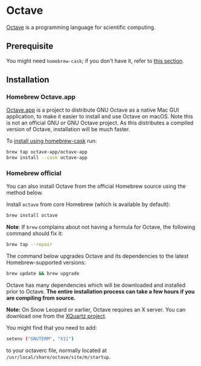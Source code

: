 # Octave

[Octave](https://www.gnu.org/software/octave/) is a programming language for scientific computing.

## Prerequisite

You might need `homebrew-cask`; if you don't have it, refer to [this section](../homebrew/cask.md).

## Installation

### Homebrew Octave.app

[Octave.app](https://octave-app.org) is a project to distribute GNU Octave as a native Mac GUI application, to make it easier to install and use Octave on macOS. Note this is not an official GNU or GNU Octave project. As this distributes a compiled version of Octave, installation will be much faster.

To [install using homebrew-cask](https://octave-app.org/#installing-with-homebrew-cask) run:

```bash
brew tap octave-app/octave-app
brew install --cask octave-app
```

### Homebrew official

You can also install Octave from the official Homebrew source using the method below.

Install `octave` from core Homebrew \(which is available by default\):

```bash
brew install octave
```

**Note**: If `brew` complains about not having a formula for Octave, the following command should fix it:

```bash
brew tap --repair
```

The command below upgrades Octave and its dependencies to the latest Homebrew-supported versions:

```bash
brew update && brew upgrade
```

Octave has many dependencies which will be downloaded and installed prior to Octave. **The entire installation process can take a few hours if you are compiling from source.**

**Note:** On Snow Leopard or earlier, Octave requires an X server. You can download one from the [XQuartz project](https://www.xquartz.org/).

You might find that you need to add:

```bash
setenv ("GNUTERM", "X11")
```

to your octaverc file, normally located at `/usr/local/share/octave/site/m/startup`.


